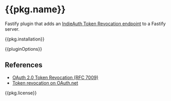 # {{pkg.name}}

Fastify plugin that adds an [IndieAuth Token Revocation endpoint](https://indieauth.spec.indieweb.org/#token-revocation) to a Fastify server.

<!-- toc -->

{{pkg.installation}}

{{pluginOptions}}

## References

- [OAuth 2.0 Token Revocation (RFC 7009)](https://www.rfc-editor.org/rfc/rfc7009.html)
- [Token revocation on OAuth.net](https://oauth.net/2/token-revocation/)

{{pkg.license}}
